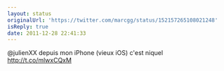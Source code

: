 ```yaml
---
layout: status
originalUrl: 'https://twitter.com/marcgg/status/152157265108021248'
isReply: true
date: 2011-12-28 22:41:33
---
```


@julienXX depuis mon iPhone (vieux iOS) c'est niquel  http://t.co/mlwxCQxM
